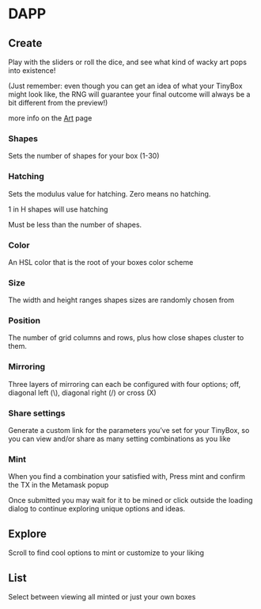 # DAPP

## Create
Play with the sliders or roll the dice, and see what kind of wacky art pops into existence!

(Just remember: even though you can get an idea of what your TinyBox might look like, the RNG will guarantee your final outcome will always be a bit different from the preview!)

more info on the [Art](./art) page

### Shapes
Sets the number of shapes for your box (1-30)

### Hatching
Sets the modulus value for hatching. Zero means no hatching.

1 in H shapes will use hatching

Must be less than the number of shapes.

### Color
An HSL color that is the root of your boxes color scheme

### Size 
The width and height ranges shapes sizes are randomly chosen from

### Position 
The number of grid columns and rows, plus how close shapes cluster to them.

### Mirroring
Three layers of mirroring can each be configured with four options; off, diagonal left (\\), diagonal right (/) or cross (X)

### Share settings
Generate a custom link for the parameters you’ve set for your TinyBox, so you can view and/or share as many setting combinations as you like

### Mint
When you find a combination your satisfied with, Press mint and confirm the TX in the Metamask popup

Once submitted you may wait for it to be mined or click outside the loading dialog to continue exploring unique options and ideas.

## Explore
Scroll to find cool options to mint or customize to your liking

## List
Select between viewing all minted or just your own boxes
